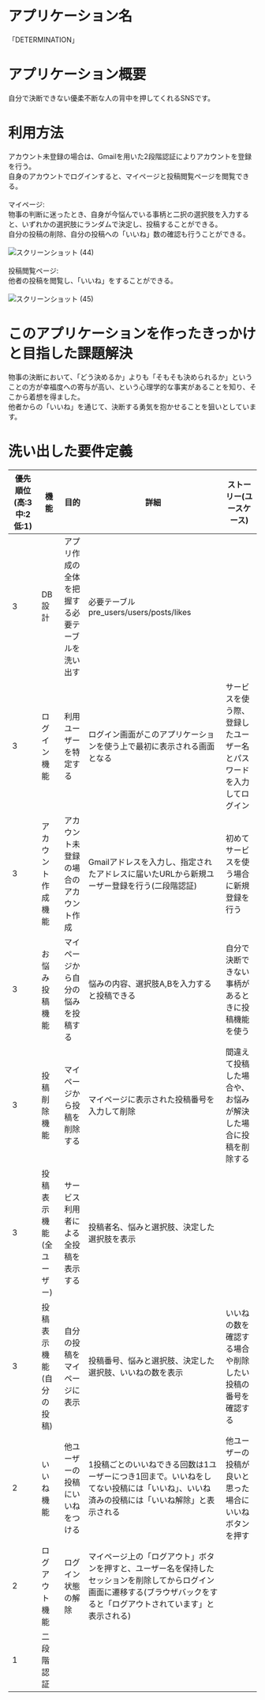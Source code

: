# アプリケーション名
「DETERMINATION」

# アプリケーション概要
自分で決断できない優柔不断な人の背中を押してくれるSNSです。

# 利用方法
アカウント未登録の場合は、Gmailを用いた2段階認証によりアカウントを登録を行う。<br>
自身のアカウントでログインすると、マイページと投稿閲覧ページを閲覧できる。<br>
<br>
マイページ:<br>
物事の判断に迷ったとき、自身が今悩んでいる事柄と二択の選択肢を入力すると、いずれかの選択肢にランダムで決定し、投稿することができる。<br>
自分の投稿の削除、自分の投稿への「いいね」数の確認も行うことができる。<br>
<br>
![スクリーンショット (44)](https://user-images.githubusercontent.com/89728838/163028146-9a00b430-97bd-4869-9751-d5382379e115.png)<br>
<br>
投稿閲覧ページ:<br>
他者の投稿を閲覧し、「いいね」をすることができる。<br>
<br>
![スクリーンショット (45)](https://user-images.githubusercontent.com/89728838/163028362-0d3906a9-08be-4fd6-af1c-b98e946dffc0.png)<br>

# このアプリケーションを作ったきっかけと目指した課題解決
物事の決断において、「どう決めるか」よりも「そもそも決められるか」ということの方が幸福度への寄与が高い、という心理学的な事実があることを知り、そこから着想を得ました。<br>
他者からの「いいね」を通じて、決断する勇気を抱かせることを狙いとしています。

# 洗い出した要件定義
優先順位(高:3 中:2 低:1) | 機能 | 目的 | 詳細 | ストーリー(ユースケース)
-|-|-|-|-
3 | DB設計 | アプリ作成の全体を把握する必要テーブルを洗い出す | 必要テーブル pre_users/users/posts/likes | 
3 | ログイン機能 | 利用ユーザーを特定する | ログイン画面がこのアプリケーションを使う上で最初に表示される画面となる | サービスを使う際、登録したユーザー名とパスワードを入力してログイン
3 | アカウント作成機能 | アカウント未登録の場合のアカウント作成 |  Gmailアドレスを入力し、指定されたアドレスに届いたURLから新規ユーザー登録を行う(二段階認証) | 初めてサービスを使う場合に新規登録を行う
3 | お悩み投稿機能 | マイページから自分の悩みを投稿する | 悩みの内容、選択肢A,Bを入力すると投稿できる | 自分で決断できない事柄があるときに投稿機能を使う 
3 | 投稿削除機能 | マイページから投稿を削除する | マイページに表示された投稿番号を入力して削除 | 間違えて投稿した場合や、お悩みが解決した場合に投稿を削除する
3 | 投稿表示機能(全ユーザー) | サービス利用者による全投稿を表示する | 投稿者名、悩みと選択肢、決定した選択肢を表示 |
3 | 投稿表示機能(自分の投稿) | 自分の投稿をマイページに表示 | 投稿番号、悩みと選択肢、決定した選択肢、いいねの数を表示 | いいねの数を確認する場合や削除したい投稿の番号を確認する
2 | いいね機能 | 他ユーザーの投稿にいいねをつける | 1投稿ごとのいいねできる回数は1ユーザーにつき1回まで。いいねをしてない投稿には「いいね」、いいね済みの投稿には「いいね解除」と表示される | 他ユーザーの投稿が良いと思った場合にいいねボタンを押す
2 | ログアウト機能 | ログイン状態の解除 | マイページ上の「ログアウト」ボタンを押すと、ユーザー名を保持したセッションを削除してからログイン画面に遷移する(ブラウザバックをすると「ログアウトされています」と表示される) | 
1 | 二段階認証 | 
